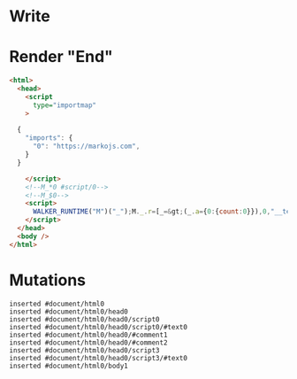 # Write
  <script type=importmap>
    {
      "imports": {
        "0": "https://markojs.com",
      }
    }
  </script><!--M_*0 #script/0--><!--M_$0--><script>WALKER_RUNTIME("M")("_");M._.r=[_=>(_.a={0:{count:0}}),0,"__tests__/template.marko_0_count",0];M._.w()</script>


# Render "End"
```html
<html>
  <head>
    <script
      type="importmap"
    >
      
  {
    "imports": {
      "0": "https://markojs.com",
    }
  }

    </script>
    <!--M_*0 #script/0-->
    <!--M_$0-->
    <script>
      WALKER_RUNTIME("M")("_");M._.r=[_=&gt;(_.a={0:{count:0}}),0,"__tests__/template.marko_0_count",0];M._.w()
    </script>
  </head>
  <body />
</html>
```

# Mutations
```
inserted #document/html0
inserted #document/html0/head0
inserted #document/html0/head0/script0
inserted #document/html0/head0/script0/#text0
inserted #document/html0/head0/#comment1
inserted #document/html0/head0/#comment2
inserted #document/html0/head0/script3
inserted #document/html0/head0/script3/#text0
inserted #document/html0/body1
```